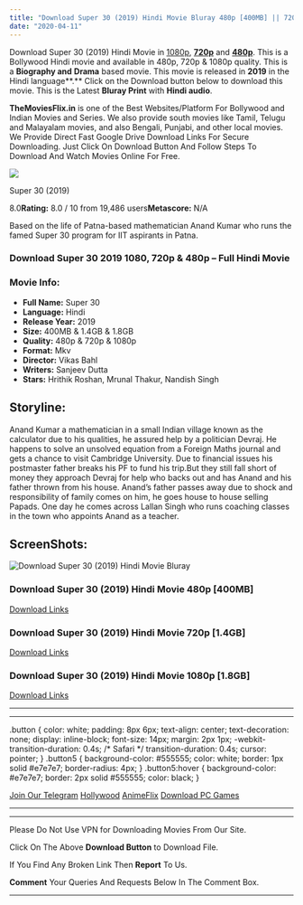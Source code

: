 ```yaml
---
title: "Download Super 30 (2019) Hindi Movie Bluray 480p [400MB] || 720p [1.4GB] || 1080p [1.8GB]"
date: "2020-04-11"
---
```


Download Super 30 (2019) Hindi Movie in [1080p](https://1moviesflix.com/1080p-movies/), [**720p**](https://1moviesflix.com/720p-movies/) and **[480p](https://1moviesflix.com/480p-movies/)**. This is a Bollywood Hindi movie and available in 480p, 720p & 1080p quality. This is a **Biography and** **Drama** based movie. This movie is released in **2019** in the Hindi language**.** Click on the Download button below to download this movie. This is the Latest **Bluray Print** with **Hindi audio**.

**TheMoviesFlix.in** is one of the Best Websites/Platform For Bollywood and Indian Movies and Series. We also provide south movies like Tamil, Telugu and Malayalam movies, and also Bengali, Punjabi, and other local movies. We Provide Direct Fast Google Drive Download Links For Secure Downloading. Just Click On Download Button And Follow Steps To Download And Watch Movies Online For Free.

[![](https://m.media-amazon.com/images/M/MV5BMWQzM2Y0ZDQtYjA1MS00YmUzLWFiMGQtZTliZWM1MWRiNDZhXkEyXkFqcGdeQXVyNTE2MzU4OTA@._V1_SX300.jpg)](https://www.imdb.com/title/tt7485048/ "Super 30")

Super 30 (2019)

8.0**Rating:** 8.0 / 10 from 19,486 users**Metascore:** N/A

Based on the life of Patna-based mathematician Anand Kumar who runs the famed Super 30 program for IIT aspirants in Patna.

### Download Super 30 2019 1080, 720p & 480p – Full Hindi Movie

### Movie Info:

- **Full Name:** Super 30
- **Language:** Hindi
- **Release Year:** 2019
- **Size:** 400MB & 1.4GB & 1.8GB
- **Quality:** 480p & 720p & 1080p
- **Format:** Mkv
- **Director:** Vikas Bahl
- **Writers:** Sanjeev Dutta
- **Stars:** Hrithik Roshan, Mrunal Thakur, Nandish Singh

## Storyline:

Anand Kumar a mathematician in a small Indian village known as the calculator due to his qualities, he assured help by a politician Devraj. He happens to solve an unsolved equation from a Foreign Maths journal and gets a chance to visit Cambridge University. Due to financial issues his postmaster father breaks his PF to fund his trip.But they still fall short of money they approach Devraj for help who backs out and has Anand and his father thrown from his house. Anand’s father passes away due to shock and responsibility of family comes on him, he goes house to house selling Papads. One day he comes across Lallan Singh who runs coaching classes in the town who appoints Anand as a teacher.

## ScreenShots:

![Download Super 30 (2019) Hindi Movie Bluray](https://i.imgur.com/Kx1gUFw.jpg)

### Download Super 30 (2019) Hindi Movie 480p \[400MB\]

[Download Links](https://1moviesflix.com?a270777880=TEJsbS9SbDh0M1llTU00QlRsYUhhOWNqTzJobXM0b0NONFFySFJyckd1bVorWksyR1VDZFhSKzVyOG1LaVJZMUovc0FGejBPMHYzbWdSbWNBdXZ5OGpiMlNBNjU0aHZObXZlemtxVmgwc009)

### Download Super 30 (2019) Hindi Movie 720p \[1.4GB\]

[Download Links](https://1moviesflix.com?a270777880=TEJsbS9SbDh0M1llTU00QlRsYUhhOWNqTzJobXM0b0NONFFySFJyckd1bVorWksyR1VDZFhSKzVyOG1LaVJZMWhVY1JINWYyYWpWejdMdXp1Z09OazRGcmRMZ0QxelFtaHpQV0ZMSXpFNzg9)

### Download Super 30 (2019) Hindi Movie 1080p \[1.8GB\] 

[Download Links](https://1moviesflix.com?a270777880=TEJsbS9SbDh0M1llTU00QlRsYUhhOWNqTzJobXM0b0NONFFySFJyckd1bVorWksyR1VDZFhSKzVyOG1LaVJZMWVzTjc2TDlkQkUvTHlMRXVLVXNrRzkrWCtIUzBpTmxzbFRVeUl0Um5meTA9)

* * *

* * *

.button { color: white; padding: 8px 6px; text-align: center; text-decoration: none; display: inline-block; font-size: 14px; margin: 2px 1px; -webkit-transition-duration: 0.4s; /\* Safari \*/ transition-duration: 0.4s; cursor: pointer; } .button5 { background-color: #555555; color: white; border: 1px solid #e7e7e7; border-radius: 4px; } .button5:hover { background-color: #e7e7e7; border: 2px solid #555555; color: black; }

[Join Our Telegram](http://gdrivepro.xyz/join.php) [Hollywood](https://moviesverse.com/) [AnimeFlix](https://animeflix.in/) [Download PC Games](https://gamesflix.net/)  

* * *

* * *

  

Please Do Not Use VPN for Downloading Movies From Our Site.

Click On The Above **Download Button** to Download File.

If You Find Any Broken Link Then **Report** To Us.

**Comment** Your Queries And Requests Below In The Comment Box.

* * *
